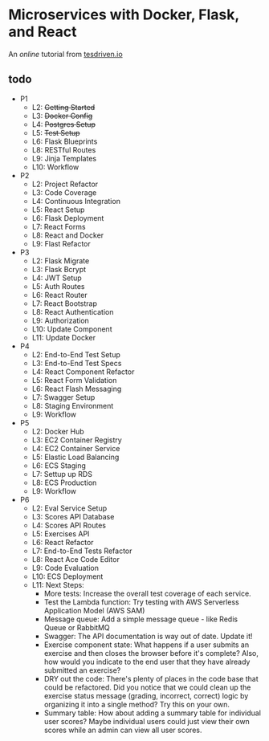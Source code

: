 # Microservices with Docker, Flask, and React
An _online_ tutorial from [tesdriven.io](https://testdriven.io/)
## todo
- P1
    - L2: ~~Getting Started~~
    - L3: ~~Docker Config~~
    - L4: ~~Postgres Setup~~
    - L5: ~~Test Setup~~
    - L6: Flask Blueprints
    - L8: RESTful Routes
    - L9: Jinja Templates
    - L10: Workflow
- P2
    - L2: Project Refactor
    - L3: Code Coverage
    - L4: Continuous Integration
    - L5: React Setup
    - L6: Flask Deployment
    - L7: React Forms
    - L8: React and Docker
    - L9: Flast Refactor
- P3
    - L2: Flask Migrate
    - L3: Flask Bcrypt
    - L4: JWT Setup
    - L5: Auth Routes
    - L6: React Router
    - L7: React Bootstrap
    - L8: React Authentication
    - L9: Authorization
    - L10: Update Component
    - L11: Update Docker
- P4
    - L2: End-to-End Test Setup
    - L3: End-to-End Test Specs
    - L4: React Component Refactor
    - L5: React Form Validation
    - L6: React Flash Messaging
    - L7: Swagger Setup
    - L8: Staging Environment
    - L9: Workflow
- P5
    - L2: Docker Hub
    - L3: EC2 Container Registry
    - L4: EC2 Container Service
    - L5: Elastic Load Balancing
    - L6: ECS Staging
    - L7: Settup up RDS
    - L8: ECS Production
    - L9: Workflow
- P6
    - L2: Eval Service Setup
    - L3: Scores API Database
    - L4: Scores API Routes
    - L5: Exercises API
    - L6: React Refactor
    - L7: End-to-End Tests Refactor
    - L8: React Ace Code Editor
    - L9: Code Evaluation
    - L10: ECS Deployment
    - L11: Next Steps:
        - More tests: Increase the overall test coverage of each service.
        - Test the Lambda function: Try testing with AWS Serverless Application Model (AWS SAM)
        - Message queue: Add a simple message queue - like Redis Queue or RabbitMQ
        - Swagger: The API documentation is way out of date. Update it!
        - Exercise component state: What happens if a user submits an exercise and then closes the browser before it's complete? Also, how would you indicate to the end user that they have already submitted an exercise?
        - DRY out the code: There's plenty of places in the code base that could be refactored. Did you notice that we could clean up the exercise status message (grading, incorrect, correct) logic by organizing it into a single method? Try this on your own.
        - Summary table: How about adding a summary table for individual user scores? Maybe individual users could just view their own scores while an admin can view all user scores.
